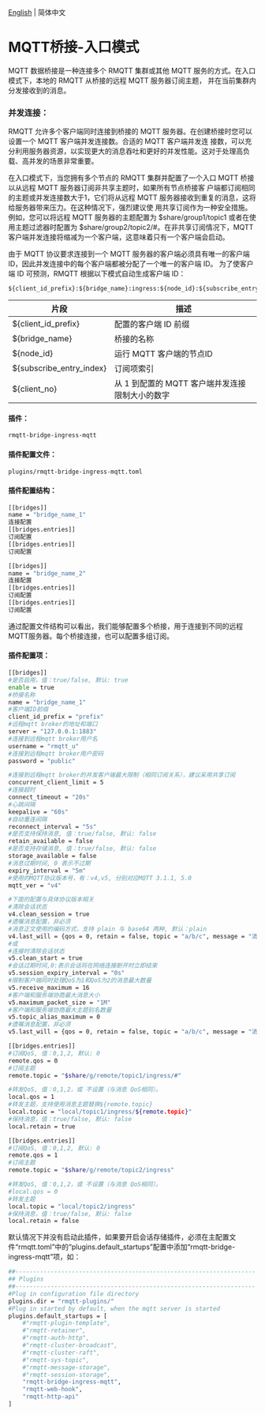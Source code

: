 [English](../en_US/bridge-ingress-mqtt.md)  | 简体中文

# MQTT桥接-入口模式

MQTT 数据桥接是一种连接多个 RMQTT 集群或其他 MQTT 服务的方式。在入口模式下，本地的 RMQTT 从桥接的远程 MQTT 服务器订阅主题，
并在当前集群内分发接收到的消息。


### 并发连接：

RMQTT 允许多个客户端同时连接到桥接的 MQTT 服务器。在创建桥接时您可以设置一个 MQTT 客户端并发连接数。合适的 MQTT 客户端并发连
接数，可以充分利用服务器资源，以实现更大的消息吞吐和更好的并发性能。这对于处理高负载、高并发的场景非常重要。

在入口模式下，当您拥有多个节点的 RMQTT 集群并配置了一个入口 MQTT 桥接以从远程 MQTT 服务器订阅非共享主题时，如果所有节点桥接客
户端都订阅相同的主题或并发连接数大于1，它们将从远程 MQTT 服务器接收到重复的消息，这将给服务器带来压力。在这种情况下，强烈建议使
用共享订阅作为一种安全措施。例如，您可以将远程 MQTT 服务器的主题配置为 $share/group1/topic1 或者在使用主题过滤器时配置为 
$share/group2/topic2/#。在非共享订阅情况下，MQTT 客户端并发连接将缩减为一个客户端，这意味着只有一个客户端会启动。

由于 MQTT 协议要求连接到一个 MQTT 服务器的客户端必须具有唯一的客户端 ID，因此并发连接中的每个客户端都被分配了一个唯一的客户端 ID。
为了使客户端 ID 可预测，RMQTT 根据以下模式自动生成客户端 ID：

```
${client_id_prefix}:${bridge_name}:ingress:${node_id}:${subscribe_entry_index}:${client_no}
```


| 片段 | 描述                         |
| ---- |----------------------------|
| ${client_id_prefix} | 配置的客户端 ID 前缀               |
| ${bridge_name} | 桥接的名称                      |
| ${node_id}  | 运行 MQTT 客户端的节点ID           |
| ${subscribe_entry_index} | 订阅项索引                      |
| ${client_no} | 从 1 到配置的 MQTT 客户端并发连接限制大小的数字 |



#### 插件：

```bash
rmqtt-bridge-ingress-mqtt
```

#### 插件配置文件：

```bash
plugins/rmqtt-bridge-ingress-mqtt.toml
```

#### 插件配置结构：
```bash
[[bridges]]
name = "bridge_name_1"
连接配置
[[bridges.entries]]
订阅配置
[[bridges.entries]]
订阅配置

[[bridges]]
name = "bridge_name_2"
连接配置
[[bridges.entries]]
订阅配置
[[bridges.entries]]
订阅配置
```
通过配置文件结构可以看出，我们能够配置多个桥接，用于连接到不同的远程MQTT服务器。每个桥接连接，也可以配置多组订阅。

#### 插件配置项：
```bash
[[bridges]]
#是否启用，值：true/false, 默认: true
enable = true
#桥接名称
name = "bridge_name_1"
#客户端ID前缀
client_id_prefix = "prefix"
#远程mqtt broker的地址和端口
server = "127.0.0.1:1883"
#连接到远程mqtt broker用户名
username = "rmqtt_u"
#连接到远程mqtt broker用户密码
password = "public"

#连接到远程mqtt broker的并发客户端最大限制（相同订阅关系），建议采用共享订阅
concurrent_client_limit = 5
#连接超时
connect_timeout = "20s"
#心跳间隔
keepalive = "60s"
#自动重连间隔
reconnect_interval = "5s"
#是否支持保持消息, 值：true/false, 默认: false
retain_available = false
#是否支持存储消息, 值：true/false, 默认: false
storage_available = false
#消息过期时间, 0 表示不过期
expiry_interval = "5m"
#使用的MQTT协议版本号，有：v4,v5, 分别对应MQTT 3.1.1, 5.0
mqtt_ver = "v4"

#下面的配置与具体协议版本相关
#清除会话状态
v4.clean_session = true
#遗嘱消息配置，非必须
#消息正文使用的编码方式，支持 plain 与 base64 两种, 默认：plain
v4.last_will = {qos = 0, retain = false, topic = "a/b/c", message = "消息正文", encoding = "plain"}
#或
#连接时清除会话状态
v5.clean_start = true
#会话过期时间,0:表示会话将在网络连接断开时立即结束
v5.session_expiry_interval = "0s"
#限制客户端同时处理QoS为1和QoS为2的消息最大数量
v5.receive_maximum = 16
#客户端和服务端协商最大消息大小
v5.maximum_packet_size = "1M"
#客户端和服务端协商最大主题别名数量
v5.topic_alias_maximum = 0
#遗嘱消息配置，非必须
v5.last_will = {qos = 0, retain = false, topic = "a/b/c", message = "消息正文", encoding = "plain"}

[[bridges.entries]]
#订阅QoS, 值：0,1,2, 默认: 0
remote.qos = 0
#订阅主题
remote.topic = "$share/g/remote/topic1/ingress/#"

#转发QoS, 值：0,1,2，或 不设置（与消息 QoS相同）。
local.qos = 1
#转发主题，支持使用消息主题替换${remote.topic}
local.topic = "local/topic1/ingress/${remote.topic}"
#保持消息，值：true/false, 默认: false
local.retain = true

[[bridges.entries]]
#订阅QoS, 值：0,1,2, 默认: 0
remote.qos = 1
#订阅主题
remote.topic = "$share/g/remote/topic2/ingress"

#转发QoS, 值：0,1,2，或 不设置（与消息 QoS相同）。
#local.qos = 0
#转发主题
local.topic = "local/topic2/ingress"
#保持消息，值：true/false, 默认: false
local.retain = false

```

默认情况下并没有启动此插件，如果要开启会话存储插件，必须在主配置文件“rmqtt.toml”中的“plugins.default_startups”配置中添加“rmqtt-bridge-ingress-mqtt”项，如：
```bash
##--------------------------------------------------------------------
## Plugins
##--------------------------------------------------------------------
#Plug in configuration file directory
plugins.dir = "rmqtt-plugins/"
#Plug in started by default, when the mqtt server is started
plugins.default_startups = [
    #"rmqtt-plugin-template",
    #"rmqtt-retainer",
    #"rmqtt-auth-http",
    #"rmqtt-cluster-broadcast",
    #"rmqtt-cluster-raft",
    #"rmqtt-sys-topic",
    #"rmqtt-message-storage",
    #"rmqtt-session-storage",
    "rmqtt-bridge-ingress-mqtt",
    "rmqtt-web-hook",
    "rmqtt-http-api"
]
```